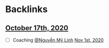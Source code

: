 
# Backlinks
## [October 17th, 2020](<October 17th, 2020.md>)
- [ ] Coaching [@Nguyễn Mỹ Linh](<@Nguyễn Mỹ Linh.md>) [Nov 1st, 2020](<Nov 1st, 2020.md>)


